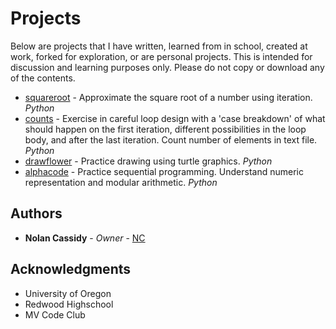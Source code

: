 # Projects

Below are projects that I have written, learned from in school, created at work, forked for exploration, or are personal projects. This is intended for discussion and learning purposes only. Please do not copy or download any of the contents.

* [squareroot](https://http://nolancassidy.com/alphacode_210/) - Approximate the square root of a number using iteration. *Python*
* [counts](https://http://nolancassidy.com/alphacode_210/) - Exercise in careful loop design with a 'case breakdown' of what should happen on the first iteration, different possibilities in the loop body, and after the last iteration. Count number of elements in text file. *Python*
* [drawflower](https://http://nolancassidy.com/alphacode_210/) - Practice drawing using turtle graphics. *Python*
* [alphacode](https://http://nolancassidy.com/alphacode_210/) - Practice sequential programming. Understand numeric representation and modular arithmetic. *Python*


## Authors

* **Nolan Cassidy** - *Owner* - [NC](https://nolancassidy.com)

## Acknowledgments

* University of Oregon
* Redwood Highschool
* MV Code Club
